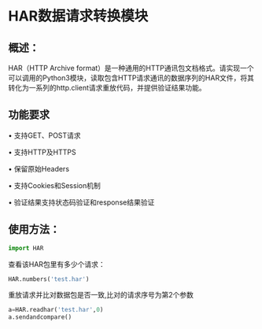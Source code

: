 # **HAR数据请求转换模块**

## **概述：**

HAR（HTTP Archive format）是一种通用的HTTP通讯包文档格式。请实现一个可以调用的Python3模块，读取包含HTTP请求通讯的数据序列的HAR文件，将其转化为一系列的http.client请求重放代码，并提供验证结果功能。

## **功能要求**

• 支持GET、POST请求

• 支持HTTP及HTTPS

• 保留原始Headers

• 支持Cookies和Session机制

• 验证结果支持状态码验证和response结果验证

## 使用方法：

```python
import HAR
```

查看该HAR包里有多少个请求：

```python
HAR.numbers('test.har')
```

重放请求并比对数据包是否一致,比对的请求序号为第2个参数

```python
a=HAR.readhar('test.har',0)
a.sendandcompare()
```


